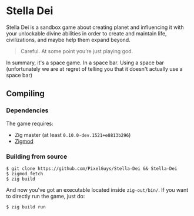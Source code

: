 # Stella Dei

Stella Dei is a sandbox game about creating planet and influencing it with your unlockable divine abilities in order to create and maintain life, civilizations, and maybe help them expand beyond.

> Careful. At some point you’re just playing god.

In summary, it's a space game. In a space bar. Using a space bar (unfortunately we are at regret of telling you that it doesn't actually use a space bar)

## Compiling

### Dependencies

The game requires:
- Zig master (at least `0.10.0-dev.1521+e8813b296`)
- [Zigmod](https://github.com/nektro/zigmod)

### Building from source

```
$ git clone https://github.com/PixelGuys/Stella-Dei && Stella-Dei
$ zigmod fetch
$ zig build
```

And now you've got an executable located inside `zig-out/bin/`. If you want to directly run the game, just do:
```
$ zig build run
```
